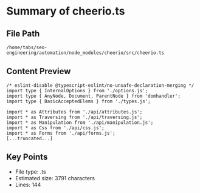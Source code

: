 # Summary of cheerio.ts
  
## File Path
`/home/tabs/seo-engineering/automation/node_modules/cheerio/src/cheerio.ts`

## Content Preview
```
/* eslint-disable @typescript-eslint/no-unsafe-declaration-merging */
import type { InternalOptions } from './options.js';
import type { AnyNode, Document, ParentNode } from 'domhandler';
import type { BasicAcceptedElems } from './types.js';

import * as Attributes from './api/attributes.js';
import * as Traversing from './api/traversing.js';
import * as Manipulation from './api/manipulation.js';
import * as Css from './api/css.js';
import * as Forms from './api/forms.js';
[...truncated...]
```

## Key Points
- File type: .ts
- Estimated size: 3791 characters
- Lines: 144
